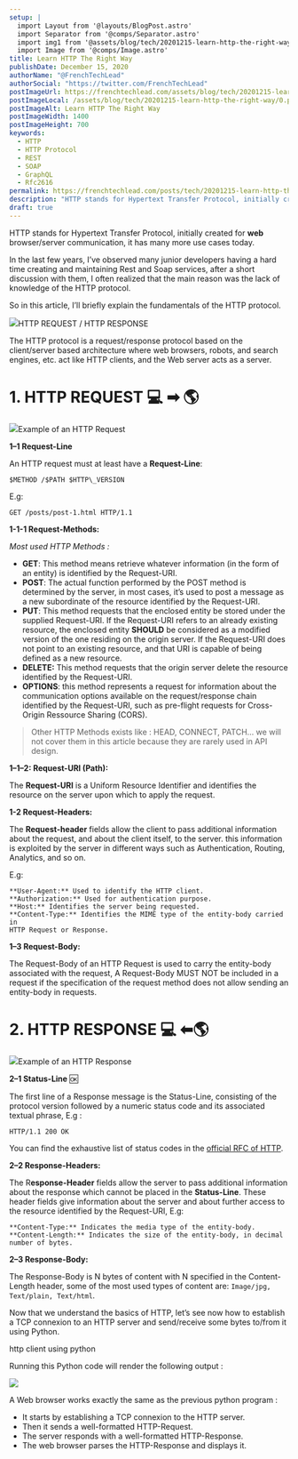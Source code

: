 ```yaml
---
setup: |
  import Layout from '@layouts/BlogPost.astro'
  import Separator from '@comps/Separator.astro'
  import img1 from '@assets/blog/tech/20201215-learn-http-the-right-way/0.png'
  import Image from '@comps/Image.astro'
title: Learn HTTP The Right Way
publishDate: December 15, 2020
authorName: "@FrenchTechLead"
authorSocial: "https://twitter.com/FrenchTechLead"
postImageUrl: https://frenchtechlead.com/assets/blog/tech/20201215-learn-http-the-right-way/0.png
postImageLocal: /assets/blog/tech/20201215-learn-http-the-right-way/0.png
postImageAlt: Learn HTTP The Right Way
postImageWidth: 1400
postImageHeight: 700
keywords:
  - HTTP
  - HTTP Protocol
  - REST
  - SOAP
  - GraphQL
  - Rfc2616
permalink: https://frenchtechlead.com/posts/tech/20201215-learn-http-the-right-way/
description: "HTTP stands for Hypertext Transfer Protocol, initially created for web browser/server communication, it has many more use cases today."
draft: true
---
```


HTTP stands for Hypertext Transfer Protocol, initially created for **web** browser/server communication, it has many more use cases today.

In the last few years, I’ve observed many junior developers having a hard time creating and maintaining Rest and Soap services, after a short discussion with them, I often realized that the main reason was the lack of knowledge of the HTTP protocol.

So in this article, I’ll briefly explain the fundamentals of the HTTP protocol.

![](https://miro.medium.com/max/1400/0*x6RlFfWpFDEEDYaR.png)HTTP REQUEST / HTTP RESPONSE

The HTTP protocol is a request/response protocol based on the client/server based architecture where web browsers, robots, and search engines, etc. act like HTTP clients, and the Web server acts as a server.

**1\. HTTP REQUEST** 💻 ➡ 🌎
============================

![](https://miro.medium.com/max/1400/1*lTeInGCSh3y-H9OgCmlhzw.png)Example of an HTTP Request

**1–1 Request-Line**

An HTTP request must at least have a **Request-Line**:

```
$METHOD /$PATH $HTTP\_VERSION
```

E.g:

```
GET /posts/post-1.html HTTP/1.1
```

**1-1-1 Request-Methods:**

_Most used HTTP Methods :_

*   **GET**: This method means retrieve whatever information (in the form of an entity) is identified by the Request-URI.
*   **POST**: The actual function performed by the POST method is determined by the server, in most cases, it’s used to post a message as a new subordinate of the resource identified by the Request-URI.
*   **PUT**: This method requests that the enclosed entity be stored under the supplied Request-URI. If the Request-URI refers to an already existing resource, the enclosed entity **SHOULD** be considered as a modified version of the one residing on the origin server. If the Request-URI does not point to an existing resource, and that URI is capable of being defined as a new resource.
*   **DELETE:** This method requests that the origin server delete the resource identified by the Request-URI.
*   **OPTIONS**: this method represents a request for information about the communication options available on the request/response chain identified by the Request-URI, such as pre-flight requests for Cross-Origin Ressource Sharing (CORS).

> Other HTTP Methods exists like : HEAD, CONNECT, PATCH… we will not cover them in this article because they are rarely used in API design.

**1–1–2: Request-URI (Path):**

The **Request-URI** is a Uniform Resource Identifier and identifies the resource on the server upon which to apply the request.

**1-2 Request-Headers:**

The **Request-header** fields allow the client to pass additional information about the request, and about the client itself, to the server. this information is exploited by the server in different ways such as Authentication, Routing, Analytics, and so on.

E.g:

```
**User-Agent:** Used to identify the HTTP client.  
**Authorization:** Used for authentication purpose.  
**Host:** Identifies the server being requested.  
**Content-Type:** Identifies the MIME type of the entity-body carried in   
HTTP Request or Response.
```

**1–3 Request-Body:**

The Request-Body of an HTTP Request is used to carry the entity-body associated with the request, A Request-Body MUST NOT be included in a request if the specification of the request method does not allow sending an entity-body in requests.

2\. HTTP RESPONSE 💻 ⬅🌎
========================

![](https://miro.medium.com/max/1400/1*3X8ZM5SZBeYKXQFxbMhAmQ.png)Example of an HTTP Response

**2–1 Status-Line** 🆗

The first line of a Response message is the Status-Line, consisting of the protocol version followed by a numeric status code and its associated textual phrase, E.g :

```
HTTP/1.1 200 OK
```

You can find the exhaustive list of status codes in the [official RFC of HTTP](https://tools.ietf.org/html/rfc2616#section-10).

**2–2 Response-Headers:**

The R**esponse-Header** fields allow the server to pass additional information about the response which cannot be placed in the **Status-Line**. These header fields give information about the server and about further access to the resource identified by the Request-URI, E.g:

```
**Content-Type:** Indicates the media type of the entity-body.  
**Content-Length:** Indicates the size of the entity-body, in decimal number of bytes.
```

**2–3 Response-Body:**

The Response-Body is N bytes of content with N specified in the Content-Length header, some of the most used types of content are: `Image/jpg, Text/plain, Text/html`.

Now that we understand the basics of HTTP, let’s see now how to establish a TCP connexion to an HTTP server and send/receive some bytes to/from it using Python.

http client using python

Running this Python code will render the following output :

![](https://miro.medium.com/max/1400/1*NjDGZE6Cpaal0rTMBA-8Rw.png)

A Web browser works exactly the same as the previous python program :

*   It starts by establishing a TCP connexion to the HTTP server.
*   Then it sends a well-formatted HTTP-Request.
*   The server responds with a well-formatted HTTP-Response.
*   The web browser parses the HTTP-Response and displays it.
